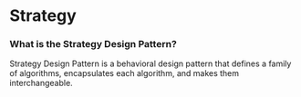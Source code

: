 # Strategy

### What is the Strategy Design Pattern?

Strategy Design Pattern is a behavioral design pattern that defines a family of algorithms, encapsulates each algorithm, and makes them interchangeable.
